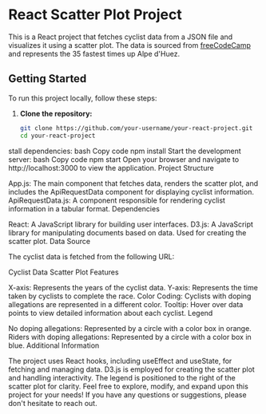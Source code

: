 # React Scatter Plot Project

This is a React project that fetches cyclist data from a JSON file and visualizes it using a scatter plot. The data is sourced from [freeCodeCamp](https://www.freecodecamp.org/) and represents the 35 fastest times up Alpe d'Huez.

## Getting Started

To run this project locally, follow these steps:

1. **Clone the repository:**

   ```bash
   git clone https://github.com/your-username/your-react-project.git
   cd your-react-project

stall dependencies:
bash
Copy code
npm install
Start the development server:
bash
Copy code
npm start
Open your browser and navigate to http://localhost:3000 to view the application.
Project Structure

App.js: The main component that fetches data, renders the scatter plot, and includes the ApiRequestData component for displaying cyclist information.
ApiRequestData.js: A component responsible for rendering cyclist information in a tabular format.
Dependencies

React: A JavaScript library for building user interfaces.
D3.js: A JavaScript library for manipulating documents based on data. Used for creating the scatter plot.
Data Source

The cyclist data is fetched from the following URL:

Cyclist Data
Scatter Plot Features

X-axis: Represents the years of the cyclist data.
Y-axis: Represents the time taken by cyclists to complete the race.
Color Coding: Cyclists with doping allegations are represented in a different color.
Tooltip: Hover over data points to view detailed information about each cyclist.
Legend

No doping allegations: Represented by a circle with a color box in orange.
Riders with doping allegations: Represented by a circle with a color box in blue.
Additional Information

The project uses React hooks, including useEffect and useState, for fetching and managing data.
D3.js is employed for creating the scatter plot and handling interactivity.
The legend is positioned to the right of the scatter plot for clarity.
Feel free to explore, modify, and expand upon this project for your needs! If you have any questions or suggestions, please don't hesitate to reach out.